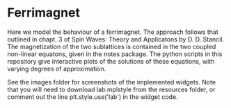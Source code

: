 # Ferrimagnet

Here we model the behaviour of a ferrimagnet. The approach follows that outlined in chapt. 3 of Spin Waves: Theory and Applicatons by D. D. Stancil. The magnetization of the two sublattices is contained in the two coupled non-linear equatons, given in the notes package. The python scripts in this repository give interactive plots of the solutions of these equations, with varying degrees of approximation.

See the images folder for screenshots of the implemented widgets. Note that you will need to download lab.mplstyle from the resources folder, or comment out the line plt.style.use('lab') in the widget code.